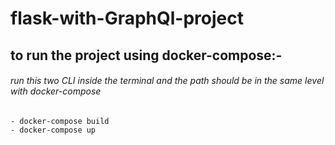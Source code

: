# flask-with-GraphQl-project

## to run the project using docker-compose:-
###### run this two CLI inside the terminal and the path should be in the same level with docker-compose
```
- docker-compose build
- docker-compose up
```
